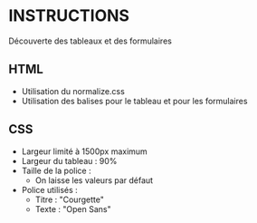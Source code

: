 # INSTRUCTIONS
Découverte des tableaux et des formulaires


## HTML
- Utilisation du normalize.css
- Utilisation des balises pour le tableau et pour les formulaires


## CSS
- Largeur limité à 1500px maximum
- Largeur du tableau : 90%
- Taille de la police :
    - On laisse les valeurs par défaut
- Police utilisés :
    - Titre : "Courgette"
    - Texte : "Open Sans"
